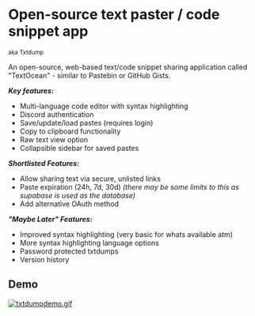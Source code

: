 
# Open-source text paster / code snippet app 
<sup>aka Txtdump</sup>

An open-source, web-based text/code snippet sharing application called "TextOcean" - similar to Pastebin or GitHub Gists.

***Key features:***
- Multi-language code editor with syntax highlighting
- Discord authentication
- Save/update/load pastes (requires login)
- Copy to clipboard functionality
- Raw text view option
- Collapsible sidebar for saved pastes

***Shortlisted Features:***
- Allow sharing text via secure, unlisted links
- Paste expiration (24h, 7d, 30d) *(there may be some limits to this as supabase is used as the database)*
- Add alternative OAuth method

***"Maybe Later" Features:***
- Improved syntax highlighting (very basic for whats available atm)
- More syntax highlighting language options
- Password protected txtdumps
- Version history

## Demo
[![txtdumpdemo.gif](https://i.postimg.cc/c4n8rb1R/txtdumpdemo.gif)](https://postimg.cc/ZCJqQjdn)
